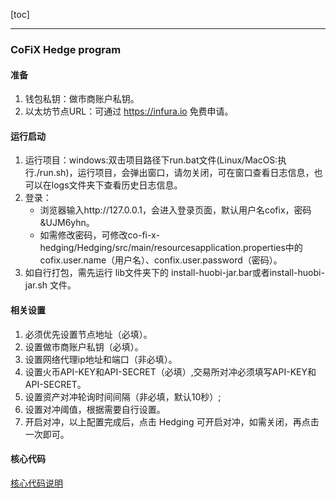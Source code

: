 [toc]

***

### CoFiX Hedge program

#### 准备

1. 钱包私钥：做市商账户私钥。
2. 以太坊节点URL：可通过 https://infura.io 免费申请。

#### 运行启动

1. 运行项目：windows:双击项目路径下run.bat文件(Linux/MacOS:执行./run.sh)，运行项目，会弹出窗口，请勿关闭，可在窗口查看日志信息，也可以在logs文件夹下查看历史日志信息。
2. 登录：
   * 浏览器输入http://127.0.0.1，会进入登录页面，默认用户名cofix，密码&UJM6yhn。
   * 如需修改密码，可修改co-fi-x-hedging/Hedging/src/main/resourcesapplication.properties中的cofix.user.name（用户名）、confix.user.password（密码）。
3. 如自行打包，需先运行 lib文件夹下的 install-huobi-jar.bar或者install-huobi-jar.sh 文件。


#### 相关设置

1. 必须优先设置节点地址（必填）。
2. 设置做市商账户私钥（必填）。
3. 设置网络代理ip地址和端口（非必填）。
4. 设置火币API-KEY和API-SECRET（必填）,交易所对冲必须填写API-KEY和API-SECRET。 
5. 设置资产对冲轮询时间间隔（非必填，默认10秒）;
6. 设置对冲阈值，根据需要自行设置。
7. 开启对冲，以上配置完成后，点击 Hedging 可开启对冲，如需关闭，再点击一次即可。


#### 核心代码

[核心代码说明](./Hedging/README.md)
